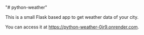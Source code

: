 "# python-weather" 

This is a small Flask based app to get weather data of your city.

You can access it at https://python-weather-0jr9.onrender.com.


